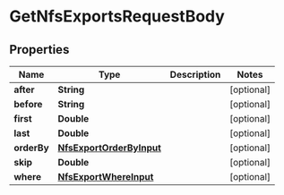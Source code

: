 

# GetNfsExportsRequestBody


## Properties

Name | Type | Description | Notes
------------ | ------------- | ------------- | -------------
**after** | **String** |  |  [optional]
**before** | **String** |  |  [optional]
**first** | **Double** |  |  [optional]
**last** | **Double** |  |  [optional]
**orderBy** | [**NfsExportOrderByInput**](NfsExportOrderByInput.md) |  |  [optional]
**skip** | **Double** |  |  [optional]
**where** | [**NfsExportWhereInput**](NfsExportWhereInput.md) |  |  [optional]



